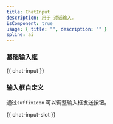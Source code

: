 ```yaml
---
title: ChatInput
description: 用于 对话输入。
isComponent: true
usage: { title: "", description: "" }
spline: ai
---
```


### 基础输入框

{{ chat-input }}

### 输入框自定义

通过`suffixIcon` 可以调整输入框发送按钮。

{{ chat-input-slot }}
